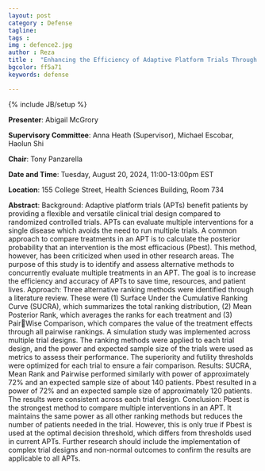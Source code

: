 ```yaml
---
layout: post
category : Defense
tagline: 
tags : 
img : defence2.jpg
author : Reza
title :  "Enhancing the Efficiency of Adaptive Platform Trials Through the Exploration of Alternative Treatment Ranking Methods"
bgcolor: ff5a71
keywords: defense

---
```


{% include JB/setup %}


**Presenter**:  Abigail McGrory

**Supervisory Committee**:  Anna Heath (Supervisor), Michael Escobar, Haolun Shi

**Chair**: Tony Panzarella

**Date and Time**:  Tuesday, August 20, 2024, 11:00-13:00pm EST

**Location**:  155 College Street, Health Sciences Building, Room 734





<!--more-->

**Abstract**: Background: Adaptive platform trials (APTs) benefit patients by providing a flexible and 
versatile clinical trial design compared to randomized controlled trials. APTs can evaluate 
multiple interventions for a single disease which avoids the need to run multiple trials. A 
common approach to compare treatments in an APT is to calculate the posterior probability that 
an intervention is the most efficacious (Pbest). This method, however, has been criticized when 
used in other research areas. The purpose of this study is to identify and assess alternative 
methods to concurrently evaluate multiple treatments in an APT. The goal is to increase the 
efficiency and accuracy of APTs to save time, resources, and patient lives. Approach: Three 
alternative ranking methods were identified through a literature review. These were (1) Surface 
Under the Cumulative Ranking Curve (SUCRA), which summarizes the total ranking 
distribution, (2) Mean Posterior Rank, which averages the ranks for each treatment and (3) PairWise Comparison, which compares the value of the treatment effects through all pairwise 
rankings. A simulation study was implemented across multiple trial designs. The ranking 
methods were applied to each trial design, and the power and expected sample size of the trials 
were used as metrics to assess their performance. The superiority and futility thresholds were 
optimized for each trial to ensure a fair comparison. Results: SUCRA, Mean Rank and Pairwise 
performed similarly with power of approximately 72% and an expected sample size of about 140 
patients. Pbest resulted in a power of 72% and an expected sample size of approximately 120 
patients. The results were consistent across each trial design. Conclusion: Pbest is the strongest 
method to compare multiple interventions in an APT. It maintains the same power as all other 
ranking methods but reduces the number of patients needed in the trial. However, this is only 
true if Pbest is used at the optimal decision threshold, which differs from thresholds
used in current APTs. Further research should include the implementation of complex trial
designs and non-normal outcomes to confirm the results are applicable to all APTs.
